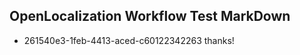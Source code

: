 ## OpenLocalization Workflow Test MarkDown
* 261540e3-1feb-4413-aced-c60122342263 thanks!

<!--HONumber=Jul16_HO5-->


